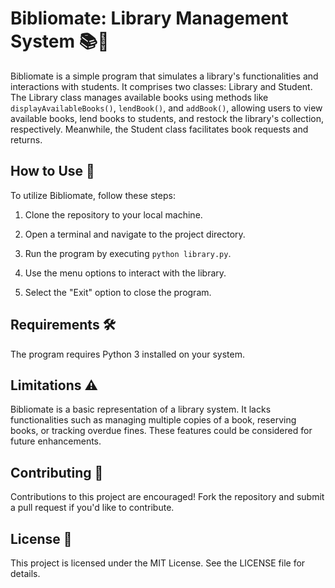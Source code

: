 # Bibliomate: Library Management System 📚🔖

Bibliomate is a simple program that simulates a library's functionalities and interactions with students. It comprises two classes: Library and Student. The Library class manages available books using methods like `displayAvailableBooks()`, `lendBook()`, and `addBook()`, allowing users to view available books, lend books to students, and restock the library's collection, respectively. Meanwhile, the Student class facilitates book requests and returns.

## How to Use 📝

To utilize Bibliomate, follow these steps:

1. Clone the repository to your local machine.

2. Open a terminal and navigate to the project directory.

3. Run the program by executing `python library.py`.

4. Use the menu options to interact with the library.

5. Select the "Exit" option to close the program.

## Requirements 🛠️

The program requires Python 3 installed on your system.

## Limitations ⚠️

Bibliomate is a basic representation of a library system. It lacks functionalities such as managing multiple copies of a book, reserving books, or tracking overdue fines. These features could be considered for future enhancements.

## Contributing 🤝

Contributions to this project are encouraged! Fork the repository and submit a pull request if you'd like to contribute.

## License 📜

This project is licensed under the MIT License. See the LICENSE file for details.
